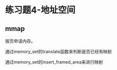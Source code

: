 # 练习题4-地址空间

## mmap

按页申请内存。

通过memory_set的translate函数来判断是否已经有映射

通过memory_set的insert_framed_area来进行映射
